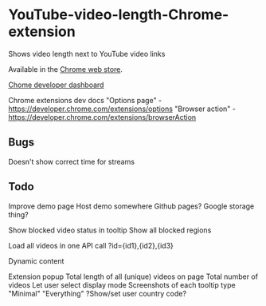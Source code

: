 # YouTube-video-length-Chrome-extension

Shows video length next to YouTube video links

Available in the [Chrome web store](https://chrome.google.com/webstore/detail/youtube-video-length/lfkbfhglojdeoebdkpmgmphplhanchff]).

[Chome developer dashboard](https://chrome.google.com/webstore/developer/dashboard)

Chrome extensions dev docs
	"Options page" - https://developer.chrome.com/extensions/options
	"Browser action" - https://developer.chrome.com/extensions/browserAction

## Bugs
Doesn't show correct time for streams

## Todo
Improve demo page
	Host demo somewhere
		Github pages?
		Google storage thing?

Show blocked video status in tooltip
	Show all blocked regions

Load all videos in one API call
	?id={id1},{id2},{id3}

Dynamic content

Extension popup
	Total length of all (unique) videos on page
	Total number of videos
	Let user select display mode
		Screenshots of each tooltip type
		"Minimal"
		"Everything"
	?Show/set user country code?

